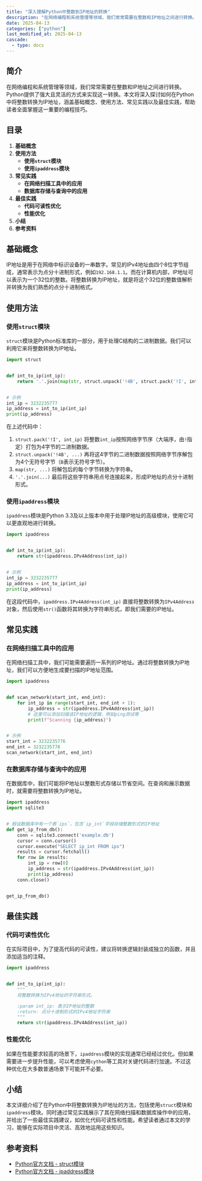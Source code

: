 ```yaml
---
title: "深入理解Python中整数到IP地址的转换"
description: "在网络编程和系统管理等领域，我们常常需要在整数和IP地址之间进行转换。Python提供了强大且灵活的方式来实现这一转换。本文将深入探讨如何在Python中将整数转换为IP地址，涵盖基础概念、使用方法、常见实践以及最佳实践，帮助读者全面掌握这一重要的编程技巧。"
date: 2025-04-13
categories: ["python"]
last_modified_at: 2025-04-13
cascade:
  - type: docs
---
```



## 简介
在网络编程和系统管理等领域，我们常常需要在整数和IP地址之间进行转换。Python提供了强大且灵活的方式来实现这一转换。本文将深入探讨如何在Python中将整数转换为IP地址，涵盖基础概念、使用方法、常见实践以及最佳实践，帮助读者全面掌握这一重要的编程技巧。

<!-- more -->
## 目录
1. **基础概念**
2. **使用方法**
    - **使用`struct`模块**
    - **使用`ipaddress`模块**
3. **常见实践**
    - **在网络扫描工具中的应用**
    - **数据库存储与查询中的应用**
4. **最佳实践**
    - **代码可读性优化**
    - **性能优化**
5. **小结**
6. **参考资料**

## 基础概念
IP地址是用于在网络中标识设备的一串数字。常见的IPv4地址由四个8位字节组成，通常表示为点分十进制形式，例如`192.168.1.1`。而在计算机内部，IP地址可以表示为一个32位的整数。将整数转换为IP地址，就是将这个32位的整数值解析并转换为我们熟悉的点分十进制格式。

## 使用方法
### 使用`struct`模块
`struct`模块是Python标准库的一部分，用于处理C结构的二进制数据。我们可以利用它来将整数转换为IP地址。

```python
import struct


def int_to_ip(int_ip):
    return '.'.join(map(str, struct.unpack('!4B', struct.pack('!I', int_ip))))


# 示例
int_ip = 3232235777
ip_address = int_to_ip(int_ip)
print(ip_address)  
```

在上述代码中：
1. `struct.pack('!I', int_ip)` 将整数`int_ip`按照网络字节序（大端序，由`!`指定）打包为4字节的二进制数据。
2. `struct.unpack('!4B', ...)` 再将这4字节的二进制数据按照网络字节序解包为4个无符号字节（`B`表示无符号字节）。
3. `map(str, ...)` 将解包后的每个字节转换为字符串。
4. `'.'.join(...)` 最后将这些字符串用点号连接起来，形成IP地址的点分十进制形式。

### 使用`ipaddress`模块
`ipaddress`模块是Python 3.3及以上版本中用于处理IP地址的高级模块，使用它可以更直观地进行转换。

```python
import ipaddress


def int_to_ip(int_ip):
    return str(ipaddress.IPv4Address(int_ip))


# 示例
int_ip = 3232235777
ip_address = int_to_ip(int_ip)
print(ip_address)  
```

在这段代码中，`ipaddress.IPv4Address(int_ip)` 直接将整数转换为`IPv4Address`对象，然后使用`str()`函数将其转换为字符串形式，即我们需要的IP地址。

## 常见实践
### 在网络扫描工具中的应用
在网络扫描工具中，我们可能需要遍历一系列的IP地址。通过将整数转换为IP地址，我们可以方便地生成要扫描的IP地址范围。

```python
import ipaddress


def scan_network(start_int, end_int):
    for int_ip in range(start_int, end_int + 1):
        ip_address = str(ipaddress.IPv4Address(int_ip))
        # 这里可以添加扫描该IP地址的逻辑，例如ping测试等
        print(f"Scanning {ip_address}")


# 示例
start_int = 3232235776
end_int = 3232235778
scan_network(start_int, end_int)
```

### 在数据库存储与查询中的应用
在数据库中，我们可能将IP地址以整数形式存储以节省空间。在查询和展示数据时，就需要将整数转换为IP地址。

```python
import ipaddress
import sqlite3


# 假设数据库中有一个表`ips`，包含`ip_int`字段存储整数形式的IP地址
def get_ip_from_db():
    conn = sqlite3.connect('example.db')
    cursor = conn.cursor()
    cursor.execute("SELECT ip_int FROM ips")
    results = cursor.fetchall()
    for row in results:
        int_ip = row[0]
        ip_address = str(ipaddress.IPv4Address(int_ip))
        print(ip_address)
    conn.close()


get_ip_from_db()
```

## 最佳实践
### 代码可读性优化
在实际项目中，为了提高代码的可读性，建议将转换逻辑封装成独立的函数，并且添加适当的注释。

```python
import ipaddress


def int_to_ip(int_ip):
    """
    将整数转换为IPv4地址的字符串形式。

    :param int_ip: 表示IP地址的整数
    :return: 点分十进制形式的IPv4地址字符串
    """
    return str(ipaddress.IPv4Address(int_ip))


```

### 性能优化
如果在性能要求较高的场景下，`ipaddress`模块的实现通常已经经过优化。但如果需要进一步提升性能，可以考虑使用`cython`等工具对关键代码进行加速。不过这种优化在大多数普通场景下可能并不必要。

## 小结
本文详细介绍了在Python中将整数转换为IP地址的方法，包括使用`struct`模块和`ipaddress`模块。同时通过常见实践展示了其在网络扫描和数据库操作中的应用，并给出了一些最佳实践建议，如优化代码可读性和性能。希望读者通过本文的学习，能够在实际项目中灵活、高效地运用这些知识。

## 参考资料
- [Python官方文档 - struct模块](https://docs.python.org/3/library/struct.html)
- [Python官方文档 - ipaddress模块](https://docs.python.org/3/library/ipaddress.html)
